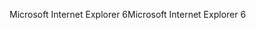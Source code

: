 <span data-ttu-id="9da73-101">Microsoft Internet Explorer 6</span><span class="sxs-lookup"><span data-stu-id="9da73-101">Microsoft Internet Explorer 6</span></span>